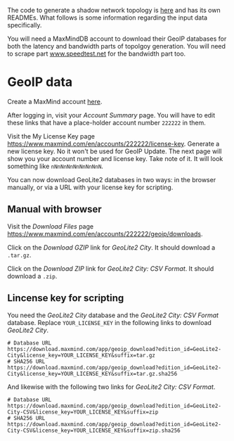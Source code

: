 [atlas-repo]: https://github.com/shadow/atlas

The code to generate a shadow network topology is [here][atlas-repo] and has
its own READMEs. What follows is some information regarding the input data
specifically.

You will need a MaxMindDB account to download their GeoIP databases for both
the latency and bandwidth parts of topolgoy generation. You will need to scrape
part www.speedtest.net for the bandwidth part too.

# GeoIP data

Create a MaxMind account [here](https://www.maxmind.com/en/geolite2/signup).

After logging in, visit your *Account Summary* page. You will have to edit
these links that have a place-holder account number `222222` in them.

Visit the My License Key page
<https://www.maxmind.com/en/accounts/222222/license-key>. Generate a new
license key. No it won't be used for GeoIP Update. The next page will show you
your account number and license key. Take note of it. It will look something
like `nNnNnNnNnNnNnNnN`.

You can now download GeoLite2 databases in two ways: in the browser manually,
or via a URL with your license key for scripting.

## Manual with browser

Visit the *Download Files* page
<https://www.maxmind.com/en/accounts/222222/geoip/downloads>.

Click on the *Download GZIP* link for *GeoLite2 City*. It should download a
`.tar.gz`.

Click on the *Download ZIP* link for *GeoLite2 City: CSV Format*. It should
download a `.zip`.

## Lincense key for scripting

You need the *GeoLite2 City* database and the *GeoLite2 City: CSV Format*
database. Replace `YOUR_LICENSE_KEY` in the following links to download
*GeoLite2 City*.

    # Database URL
    https://download.maxmind.com/app/geoip_download?edition_id=GeoLite2-City&license_key=YOUR_LICENSE_KEY&suffix=tar.gz
    # SHA256 URL
    https://download.maxmind.com/app/geoip_download?edition_id=GeoLite2-City&license_key=YOUR_LICENSE_KEY&suffix=tar.gz.sha256

And likewise with the following two links for *GeoLite2 City: CSV Format*.

    # Database URL
    https://download.maxmind.com/app/geoip_download?edition_id=GeoLite2-City-CSV&license_key=YOUR_LICENSE_KEY&suffix=zip
    # SHA256 URL
    https://download.maxmind.com/app/geoip_download?edition_id=GeoLite2-City-CSV&license_key=YOUR_LICENSE_KEY&suffix=zip.sha256
